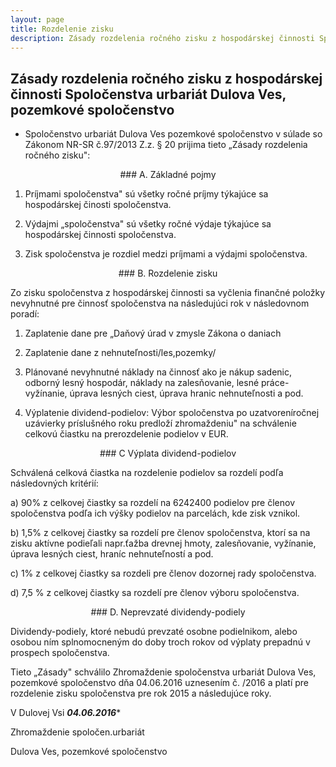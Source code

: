 ```yaml
---
layout: page
title: Rozdelenie zisku 
description: Zásady rozdelenia ročného zisku z hospodárskej činnosti Spoločenstva urbariát Dulova Ves, pozemkové spoločenstvo
---
```



## Zásady rozdelenia ročného zisku z hospodárskej činnosti Spoločenstva urbariát Dulova Ves, pozemkové spoločenstvo


- Spoločenstvo urbariát Dulova Ves pozemkové spoločenstvo v súlade so Zákonom NR-SR č.97/2013 Z.z. § 20 prijima tieto „Zásady rozdelenia ročného zisku":


<div align="center"> ### A. Základné pojmy </div>

1. Príjmami spoločenstva" sú všetky ročné príjmy týkajúce sa hospodárskej činosti spoločenstva.

2. Výdajmi „spoločenstva" sú všetky ročné výdaje týkajúce sa hospodárskej činnosti spoločenstva.

3. Zisk spoločenstva je rozdiel medzi príjmami a výdajmi spoločenstva.


<div align="center"> ### B. Rozdelenie zisku </div>

Zo zisku spoločenstva z hospodárskej činnosti sa vyčlenia finančné položky nevyhnutné pre činnosť spoločenstva na následujúci rok v následovnom poradí:

1. Zaplatenie dane pre „Daňový úrad v zmysle Zákona o daniach

2. Zaplatenie dane z nehnuteľnosti/les,pozemky/

3. Plánované nevyhnutné náklady na činnosť ako je nákup sadenic, odborný lesný hospodár, náklady na zalesňovanie, lesné práce-vyžínanie, úprava lesných ciest, úprava hranic nehnuteľnosti a pod.
5. Výplatenie dividend-podielov: Výbor spoločenstva po uzatvoreníročnej uzávierky príslušného roku predloží zhromaždeniu" na schválenie celkovú čiastku na prerozdelenie podielov v EUR.


<div align="center"> ### C Výplata dividend-podielov </div>

Schválená celková čiastka na rozdelenie podielov sa rozdelí podľa následovných kritérií:

a) 90% z celkovej čiastky sa rozdelí na 6242400 podielov pre členov spoločenstva podľa ich výšky podielov na parcelách, kde zisk vznikol.

b) 1,5% z celkovej čiastky sa rozdelí pre členov spoločenstva, ktorí sa na zisku aktívne podieľali napr.ťažba drevnej hmoty, zalesňovanie, vyžínanie, úprava lesných ciest, hraníc nehnuteľností a pod.

c) 1% z celkovej čiastky sa rozdeli pre členov dozornej rady spoločenstva.

d) 7,5 % z celkovej čiastky sa rozdelí pre členov výboru spoločenstva.


<div align="center"> ### D. Neprevzaté dividendy-podiely </div>

Dividendy-podiely, ktoré nebudú prevzaté osobne podielnikom, alebo osobou ním splnomocneným do doby troch rokov od výplaty prepadnú v prospech spoločenstva.

Tieto „Zásady" schválilo Zhromaždenie spoločenstva urbariát Dulova Ves, pozemkové spoločenstvo dňa 04.06.2016 uznesením č. /2016 a platí pre rozdelenie zisku spoločenstva pre rok 2015 a následujúce roky.

V Dulovej Vsi ***04.06.2016****

Zhromaždenie spoločen.urbariát

Dulova Ves, pozemkové spoločenstvo

